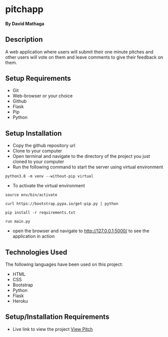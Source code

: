 # pitchapp

#### By David Mathaga

## Description

A web application where users will submit their one minute pitches and other users will vote on them and leave comments to give their feedback on them.

## Setup Requirements

- Git
- Web-browser or your choice
- Github
- Flask
- Pip
- Python 

## Setup Installation

- Copy the github repository url
- Clone to your computer
- Open terminal and navigate to the directory of the project you just cloned to your computer
- Run the following command to start the server using virtual environment

```
python3.8 -m venv --without-pip virtual
```

- To activate the virtual environment

```
source env/bin/activate
```

```
curl https://bootstrap.pypa.io/get-pip.py | python
```

```
pip install -r requirements.txt
```

```
run main.py

```


- open the browser and navigate to http://127.0.0.1:5000/ to see the application in action

## Technologies Used

The following languages have been used on this project:

- HTML
- CSS
- Bootstrap
- Python
- Flask
- Heroku

## Setup/Installation Requirements

- Live link to view the project <a target="_blank" href="https://pitchesapps.herokuapp.com/login">View Pitch</a>

